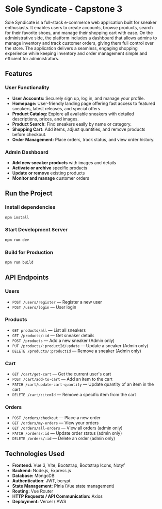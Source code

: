 # Sole Syndicate - Capstone 3

Sole Syndicate is a full-stack e-commerce web application built for sneaker enthusiasts. It enables users to create accounts, browse products, search for their favorite shoes, and manage their shopping cart with ease. On the administrative side, the platform includes a dashboard that allows admins to manage inventory and track customer orders, giving them full control over the store. The application delivers a seamless, engaging shopping experience while keeping inventory and order management simple and efficient for administrators.

## Features

### User Functionality
- **User Accounts:** Securely sign up, log in, and manage your profile.
- **Homepage:** User-friendly landing page offering fast access to featured sneakers, latest releases, and special offers
- **Product Catalog:** Explore all available sneakers with detailed descriptions, prices, and images.
- **Product Search:** Find sneakers easily by name or category.
- **Shopping Cart:** Add items, adjust quantities, and remove products before checkout.
- **Order Management:** Place orders, track status, and view order history.

### Admin Dashboard
  - **Add new sneaker products** with images and details
  - **Activate or archive** specific products
  - **Update or remove** existing products
  - **Monitor and manage** customer orders

## Run the Project

### Install dependencies

```sh
npm install
```

### Start Development Server

```sh
npm run dev
```

### Build for Production

```sh
npm run build
```

## API Endpoints

### Users
- `POST /users/register` — Register a new user  
- `POST /users/login` — User login  

### Products
- `GET products/all` — List all sneakers  
- `GET /products/:id` — Get sneaker details  
- `POST /products` — Add a new sneaker (Admin only)  
- `PUT /products/:productId/update` — Update a sneaker (Admin only)  
- `DELETE /products/:productId` — Remove a sneaker (Admin only) 

### Cart
- `GET /cart/get-cart` — Get the current user's cart  
- `POST /cart/add-to-cart` — Add an item to the cart  
- `PATCH /cart/update-cart-quantity` — Update quantity of an item in the cart  
- `DELETE /cart/:itemId` — Remove a specific item from the cart  

### Orders
- `POST /orders/checkout` — Place a new order  
- `GET /orders/my-orders` — View your orders  
- `GET /orders/all-orders` — View all orders (admin only)  
- `PATCH /orders/:id` — Update order status (admin only)  
- `DELETE /orders/:id` — Delete an order (admin only)  

## Technologies Used

- **Frontend:** Vue 3, Vite, Bootstrap, Bootstrap Icons, Notyf  
- **Backend:** Node.js, Express.js  
- **Database:** MongoDB  
- **Authentication:** JWT, bcrypt  
- **State Management:** Pinia (Vue state management)  
- **Routing:** Vue Router  
- **HTTP Requests / API Communication:** Axios  
- **Deployment:** Vercel / AWS